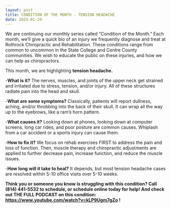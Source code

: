 ```yaml
---
layout: post
title: CONDITION OF THE MONTH - TENSION HEADACHE
date: 2025-01-29
---
```


We are continuing our monthly series called “Condition of the Month.” Each month, we’ll give a quick bio of an injury we frequently diagnose and treat at Rothrock Chiropractic and Rehabilitation. These conditions range from common to uncommon in the State College and Centre County communities. We wish to educate the public on these injuries, and how we can help as chiropractors.

This month, we are highlighting **tension headache.**

-**What is it?** The nerves, muscles, and joints of the upper neck get strained and irritated due to stress, tension, and/or injury. All of these structures radiate pain into the head and skull.

-**What are some symptoms?** Classically, patients will report dullness, aching, and/or throbbing into the back of their skull. It can wrap all the way up to the eyebrows, like a ram’s horn pattern.

-**What causes it?** Looking down at phones, looking down at computer screens, long car rides, and poor posture are common causes. Whiplash from a car accident or a sports injury can cause them.

-**How to fix it?** We focus on rehab exercises FIRST to address the pain and loss of function. Then, muscle therapy and chiropractic adjustments are applied to further decrease pain, increase function, and reduce the muscle issues.

-**How long will it take to heal?** It depends, but most tension headache cases are resolved within 5-10 office visits over 5-10 weeks.

**Think you or someone you know is struggling with this condition? Call (814) 441-5532 to schedule, or schedule online today for help! And check out THE FULL PODCAST on this condition: https://www.youtube.com/watch?v=kLP9Ugm7gZo !**


